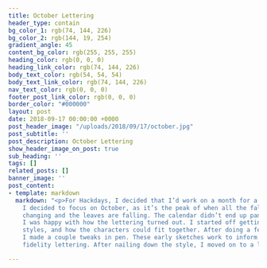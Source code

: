 ```yaml
---
title: October Lettering
header_type: contain
bg_color_1: rgb(74, 144, 226)
bg_color_2: rgb(144, 19, 254)
gradient_angle: 45
content_bg_color: rgb(255, 255, 255)
heading_color: rgb(0, 0, 0)
heading_link_color: rgb(74, 144, 226)
body_text_color: rgb(54, 54, 54)
body_text_link_color: rgb(74, 144, 226)
nav_text_color: rgb(0, 0, 0)
footer_post_link_color: rgb(0, 0, 0)
border_color: "#000000"
layout: post
date: 2018-09-17 00:00:00 +0000
post_header_image: "/uploads/2018/09/17/october.jpg"
post_subtitle: ''
post_description: October Lettering
show_header_image_on_post: true
sub_heading: ''
tags: []
related_posts: []
banner_image: ''
post_content:
- template: markdown
  markdown: "<p>For Hackdays, I decided that I’d work on a month for a designer calendar.
    I decided to focus on October, as it’s the peak of when all the fall colours are
    changing and the leaves are falling. The calendar didn’t end up panning out, but
    I was happy with how the lettering turned out. I started off getting an idea of
    styles, and how the characters could fit together. After doing a few rough sketches,
    I made a couple tweaks in pen. These early sketches work to inform the higher
    fidelity lettering. After nailing down the style, I moved on to a larger size.</p>"

---
```

